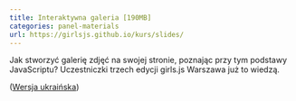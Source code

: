 ```yaml
---
title: Interaktywna galeria [190MB]
categories: panel-materials
url: https://girlsjs.github.io/kurs/slides/
---
```

Jak stworzyć galerię zdjęć na swojej stronie, poznając przy tym podstawy JavaScriptu? Uczestniczki trzech edycji girls.js Warszawa już to wiedzą.

([Wersja ukraińska](https://girlsjs.github.io/kurs/slides/index-ua.html))
